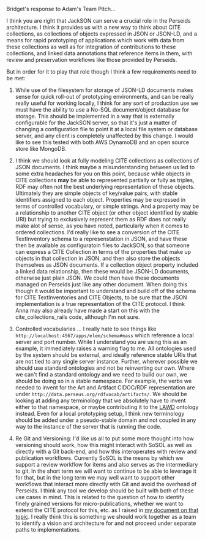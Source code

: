 Bridget's response to Adam's Team Pitch...

I think you are right that JackSON can serve a crucial role in the Perseids architecture.  I think it provides us with a new way to think about CITE collections, as collections of objects expressed in JSON or JSON-LD, and a means  for rapid prototyping of applications which work with data from these collections as well as for integration of contributions to these collections, and linked data annotations that reference items in them, with review and preservation workflows like those provided by Perseids.

But in order for it to play that role though I think a few requirements need to be met:

1. While use of the filesystem for storage of JSON-LD documents makes sense for quick roll-out of prototyping environments, and can be really really useful for working locally, I think for any sort of production use we must have the ability to use a No-SQL document/object database for storage.  This should be implemented in a way that is externally configurable for the JackSON server, so that it's just a matter of changing a configuration file to point it at a local file system or database server, and any client is completely unaffected by this change. I would like to see this tested with both AWS DynamoDB and an open source store like MongoDB.

1. I think we should look at fully modeling CITE collections as collections of JSON documents. I think maybe a misunderstanding between us led to some extra headaches for you on this point, because while objects in CITE collections __may__ be able to represented partially or fully as triples, RDF may often not the best underlying representation of these objects. Ultimately they are simple objects of key/value pairs, with stable identifiers assigned to each object. Properties may be expressed in terms of controlled vocabulary, or simple strings. And a property may be a relationship to another CITE object (or other object identified by stable URI) but trying to exclusively represent them as RDF does not really make alot of sense, as you have noted, particularly when it comes to ordered collections.  I'd really like to see a conversion of the CITE TextInventory schema to a represenstation in JSON, and have these then be available as configuratoin files to JackSON, so that someone can express a CITE Collection in terms of the properties that make up objects in that collection in JSON, and then also store the objects themselves as JSON documents. If a collection object property included a linked data relationship, then these would be JSON-LD documents, otherwise just plain JSON.  We could then have these documents managed on Perseids just like any other document. When doing this though it would be important to understand and build off of the schema for CITE TextInventories and CITE Objects, to be sure that the JSON implementation is a true representation of the CITE protocol.  I think Anna may also already have made a start on this with the cite_collections_rails code, although I'm not sure.

1. Controlled vocabularies ... I really hate to see things like `http://localhost:4567/apps/elem/schema#mass` which reference a local server and port number. While I understand you are using this as an example, it immediately raises a warning flag to me. All ontologies used by the system should be external, and ideally reference stable URIs that are not tied to any single server instance. Further, wherever possible we should use standard ontologies and not be reinventing our own. Where we can't find a standard ontology and we need to build our own, we should be doing so in a stable namespace. For example, the verbs we needed to invent for the Art and Artifact CIDOC/RDF representation are under `http://data.perseus.org/rdfvocab/artifacts/`. We should be looking at adding any terminology that we absolutely have to invent either to that namespace, or maybe contributing it to the [LAWD](https://github.com/lawdi/LAWD) ontology instead. Even for a local prototyping setup, I think new terminology should be added under a pseudo-stable domain and not coupled in any way to the instance of the server that is running the code.

1. Re Git and Versioning: I'd like us all to put some more thought into how versioning should work, how this might interact with SoSOL as well as directly with a Git back-end, and how this interoperates with review and publication workflows. Currently SoSOL is the means by which we support a review workflow for items and also serves as the intermediary to git. In the short term we will want to continue to be able to leverage it for that, but in the long term we may well want to support other workflows that interact more directly with Git and avoid the overhead of Perseids. I think any tool we develop should be built with both of these use cases in mind. This is related to the question of how to identify finely grained versions for micro-publications, whether we want to extend the CITE protocol for this, etc. as I raised in [my document on that topic](https://docs.google.com/document/d/1765E-StEK-Fv0yjk05pprMVdaVW8F-oc8dl2T0yhj20/edit). I really think this is something we should work together as a team to identify a vision and architecture for and not proceed under separate paths to implementations.

